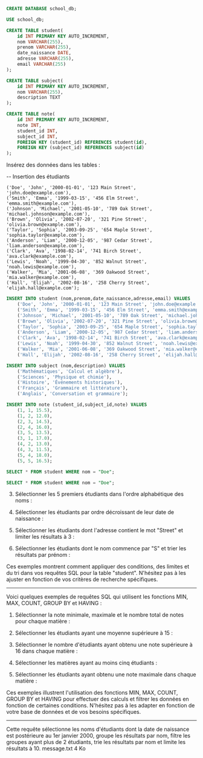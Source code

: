 <!-- Créer la base de données school_db -->
```sql
CREATE DATABASE school_db;
```

<!-- Utiliser la base de données -->
```sql
USE school_db;
```

<!-- Créer la table "student" avec id, nom, prenom, date_naissance, adresse, email -->
```sql
CREATE TABLE student(
    id INT PRIMARY KEY AUTO_INCREMENT,
    nom VARCHAR(255),
    prenom VARCHAR(255),
    date_naissance DATE,
    adresse VARCHAR(255),
    email VARCHAR(255)
);
```

<!-- Créer la table "subject" id, nom, description -->
```sql
CREATE TABLE subject(
    id INT PRIMARY KEY AUTO_INCREMENT,
    nom VARCHAR(255),
    description TEXT
);
```

<!-- Créer la table "note" avec id note et des clés étrangères pour student_id et subject_id -->
```sql
CREATE TABLE note(
    id INT PRIMARY KEY AUTO_INCREMENT,
    note INT,
    student_id INT,
    subject_id INT,
    FOREIGN KEY (student_id) REFERENCES student(id),
    FOREIGN KEY (subject_id) REFERENCES subject(id)
);
```

Insérez des données dans les tables :

-- Insertion des étudiants

    ('Doe', 'John', '2000-01-01', '123 Main Street', 'john.doe@example.com'),
    ('Smith', 'Emma', '1999-03-15', '456 Elm Street', 'emma.smith@example.com'),
    ('Johnson', 'Michael', '2001-05-10', '789 Oak Street', 'michael.johnson@example.com'),
    ('Brown', 'Olivia', '2002-07-20', '321 Pine Street', 'olivia.brown@example.com'),
    ('Taylor', 'Sophia', '2003-09-25', '654 Maple Street', 'sophia.taylor@example.com'),
    ('Anderson', 'Liam', '2000-12-05', '987 Cedar Street', 'liam.anderson@example.com'),
    ('Clark', 'Ava', '1998-02-14', '741 Birch Street', 'ava.clark@example.com'),
    ('Lewis', 'Noah', '1999-04-30', '852 Walnut Street', 'noah.lewis@example.com'),
    ('Walker', 'Mia', '2001-06-08', '369 Oakwood Street', 'mia.walker@example.com'),
    ('Hall', 'Elijah', '2002-08-16', '258 Cherry Street', 'elijah.hall@example.com');

```sql
INSERT INTO student (nom,prenom,date_naissance,adresse,email) VALUES
    ('Doe', 'John', '2000-01-01', '123 Main Street', 'john.doe@example.com'),
    ('Smith', 'Emma', '1999-03-15', '456 Elm Street', 'emma.smith@example.com'),
    ('Johnson', 'Michael', '2001-05-10', '789 Oak Street', 'michael.johnson@example.com'),
    ('Brown', 'Olivia', '2002-07-20', '321 Pine Street', 'olivia.brown@example.com'),
    ('Taylor', 'Sophia', '2003-09-25', '654 Maple Street', 'sophia.taylor@example.com'),
    ('Anderson', 'Liam', '2000-12-05', '987 Cedar Street', 'liam.anderson@example.com'),
    ('Clark', 'Ava', '1998-02-14', '741 Birch Street', 'ava.clark@example.com'),
    ('Lewis', 'Noah', '1999-04-30', '852 Walnut Street', 'noah.lewis@example.com'),
    ('Walker', 'Mia', '2001-06-08', '369 Oakwood Street', 'mia.walker@example.com'),
    ('Hall', 'Elijah', '2002-08-16', '258 Cherry Street', 'elijah.hall@example.com');
```
 <!-- Insertion des matières

    ('Mathématiques', 'Calcul et algèbre'),
    ('Sciences', 'Physique et chimie'),
    ('Histoire', 'Événements historiques'),
    ('Français', 'Grammaire et littérature'),
    ('Anglais', 'Conversation et grammaire'); -->

```sql
INSERT INTO subject (nom,description) VALUES
    ('Mathématiques', 'Calcul et algèbre'),
    ('Sciences', 'Physique et chimie'),
    ('Histoire', 'Événements historiques'),
    ('Français', 'Grammaire et littérature'),
    ('Anglais', 'Conversation et grammaire');
```
 <!-- Insertion des notes pour chaque étudiant (exemples)

    (1, 1, 15.5),
    (1, 2, 12.0),
    (2, 3, 14.5),
    (2, 4, 16.0),
    (3, 5, 13.5),
    (3, 1, 17.0),
    (4, 2, 13.0),
    (4, 3, 11.5),
    (5, 4, 18.0),
    (5, 5, 16.5); -->


```sql
INSERT INTO note (student_id,subject_id,note) VALUES
    (1, 1, 15.5),
    (1, 2, 12.0),
    (2, 3, 14.5),
    (2, 4, 16.0),
    (3, 5, 13.5),
    (3, 1, 17.0),
    (4, 2, 13.0),
    (4, 3, 11.5),
    (5, 4, 18.0),
    (5, 5, 16.5);
```

<!-- Voici quelques exemples de requêtes SQL avec des conditions, des limites et du tri appliqués à la table "étudiant" :

1. Sélectionner tous les étudiants dont le nom est "Doe" : -->
```sql
SELECT * FROM student WHERE nom = "Doe";
```

<!-- 2. Sélectionner tous les étudiants âgés de moins de 20 ans : -->
```sql
SELECT * FROM student WHERE nom = "Doe";
```

3. Sélectionner les 5 premiers étudiants dans l'ordre alphabétique des noms :

4. Sélectionner les étudiants par ordre décroissant de leur date de naissance :

5. Sélectionner les étudiants dont l'adresse contient le mot "Street" et limiter les résultats à 3 :

6. Sélectionner les étudiants dont le nom commence par "S" et trier les résultats par prénom :

Ces exemples montrent comment appliquer des conditions, des limites et du tri dans vos requêtes SQL pour la table "student". N'hésitez pas à les ajuster en fonction de vos critères de recherche spécifiques.

---

Voici quelques exemples de requêtes SQL qui utilisent les fonctions MIN, MAX, COUNT, GROUP BY et HAVING :

1. Sélectionner la note minimale, maximale et le nombre total de notes pour chaque matière :

2. Sélectionner les étudiants ayant une moyenne supérieure à 15 :

3. Sélectionner le nombre d'étudiants ayant obtenu une note supérieure à 16 dans chaque matière :

4. Sélectionner les matières ayant au moins cinq étudiants :

5. Sélectionner les étudiants ayant obtenu une note maximale dans chaque matière :

Ces exemples illustrent l'utilisation des fonctions MIN, MAX, COUNT, GROUP BY et HAVING pour effectuer des calculs et filtrer les données en fonction de certaines conditions.
N'hésitez pas à les adapter en fonction de votre base de données et de vos besoins spécifiques.

---

Cette requête sélectionne les noms d'étudiants dont la date de naissance est postérieure au 1er janvier 2000, groupe les résultats par nom, filtre les groupes ayant plus de 2 étudiants, trie les résultats par nom et limite les résultats à 10.
message.txt
4 Ko